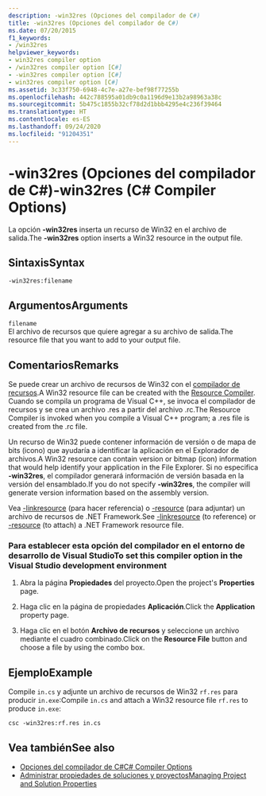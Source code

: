 ```yaml
---
description: -win32res (Opciones del compilador de C#)
title: -win32res (Opciones del compilador de C#)
ms.date: 07/20/2015
f1_keywords:
- /win32res
helpviewer_keywords:
- win32res compiler option
- /win32res compiler option [C#]
- -win32res compiler option [C#]
- win32res compiler option [C#]
ms.assetid: 3c33f750-6948-4c7e-a27e-bef98f77255b
ms.openlocfilehash: 442c788595a01db9c0a1196d9e13b2a98963a38c
ms.sourcegitcommit: 5b475c1855b32cf78d2d1bbb4295e4c236f39464
ms.translationtype: HT
ms.contentlocale: es-ES
ms.lasthandoff: 09/24/2020
ms.locfileid: "91204351"
---
```

# <a name="-win32res-c-compiler-options"></a><span data-ttu-id="47639-103">-win32res (Opciones del compilador de C#)</span><span class="sxs-lookup"><span data-stu-id="47639-103">-win32res (C# Compiler Options)</span></span>

<span data-ttu-id="47639-104">La opción **-win32res** inserta un recurso de Win32 en el archivo de salida.</span><span class="sxs-lookup"><span data-stu-id="47639-104">The **-win32res** option inserts a Win32 resource in the output file.</span></span>  
  
## <a name="syntax"></a><span data-ttu-id="47639-105">Sintaxis</span><span class="sxs-lookup"><span data-stu-id="47639-105">Syntax</span></span>  
  
```console  
-win32res:filename  
```  
  
## <a name="arguments"></a><span data-ttu-id="47639-106">Argumentos</span><span class="sxs-lookup"><span data-stu-id="47639-106">Arguments</span></span>  

 `filename`  
 <span data-ttu-id="47639-107">El archivo de recursos que quiere agregar a su archivo de salida.</span><span class="sxs-lookup"><span data-stu-id="47639-107">The resource file that you want to add to your output file.</span></span>  
  
## <a name="remarks"></a><span data-ttu-id="47639-108">Comentarios</span><span class="sxs-lookup"><span data-stu-id="47639-108">Remarks</span></span>  

 <span data-ttu-id="47639-109">Se puede crear un archivo de recursos de Win32 con el [compilador de recursos](resource-compiler-option.md).</span><span class="sxs-lookup"><span data-stu-id="47639-109">A Win32 resource file can be created with the [Resource Compiler](resource-compiler-option.md).</span></span> <span data-ttu-id="47639-110">Cuando se compila un programa de Visual C++, se invoca el compilador de recursos y se crea un archivo .res a partir del archivo .rc.</span><span class="sxs-lookup"><span data-stu-id="47639-110">The Resource Compiler is invoked when you compile a Visual C++ program; a .res file is created from the .rc file.</span></span>  
  
 <span data-ttu-id="47639-111">Un recurso de Win32 puede contener información de versión o de mapa de bits (icono) que ayudaría a identificar la aplicación en el Explorador de archivos.</span><span class="sxs-lookup"><span data-stu-id="47639-111">A Win32 resource can contain version or bitmap (icon) information that would help identify your application in the File Explorer.</span></span> <span data-ttu-id="47639-112">Si no especifica **-win32res**, el compilador generará información de versión basada en la versión del ensamblado.</span><span class="sxs-lookup"><span data-stu-id="47639-112">If you do not specify **-win32res**, the compiler will generate version information based on the assembly version.</span></span>  
  
 <span data-ttu-id="47639-113">Vea [-linkresource](./linkresource-compiler-option.md) (para hacer referencia) o [-resource](./resource-compiler-option.md) (para adjuntar) un archivo de recursos de .NET Framework.</span><span class="sxs-lookup"><span data-stu-id="47639-113">See [-linkresource](./linkresource-compiler-option.md) (to reference) or [-resource](./resource-compiler-option.md) (to attach) a .NET Framework resource file.</span></span>  
  
### <a name="to-set-this-compiler-option-in-the-visual-studio-development-environment"></a><span data-ttu-id="47639-114">Para establecer esta opción del compilador en el entorno de desarrollo de Visual Studio</span><span class="sxs-lookup"><span data-stu-id="47639-114">To set this compiler option in the Visual Studio development environment</span></span>  
  
1. <span data-ttu-id="47639-115">Abra la página **Propiedades** del proyecto.</span><span class="sxs-lookup"><span data-stu-id="47639-115">Open the project's **Properties** page.</span></span>  
  
2. <span data-ttu-id="47639-116">Haga clic en la página de propiedades **Aplicación**.</span><span class="sxs-lookup"><span data-stu-id="47639-116">Click the **Application** property page.</span></span>  
  
3. <span data-ttu-id="47639-117">Haga clic en el botón **Archivo de recursos** y seleccione un archivo mediante el cuadro combinado.</span><span class="sxs-lookup"><span data-stu-id="47639-117">Click on the **Resource File** button and choose a file by using the combo box.</span></span>  
  
## <a name="example"></a><span data-ttu-id="47639-118">Ejemplo</span><span class="sxs-lookup"><span data-stu-id="47639-118">Example</span></span>  

 <span data-ttu-id="47639-119">Compile `in.cs` y adjunte un archivo de recursos de Win32 `rf.res` para producir `in.exe`:</span><span class="sxs-lookup"><span data-stu-id="47639-119">Compile `in.cs` and attach a Win32 resource file `rf.res` to produce `in.exe`:</span></span>  
  
```console  
csc -win32res:rf.res in.cs  
```  
  
## <a name="see-also"></a><span data-ttu-id="47639-120">Vea también</span><span class="sxs-lookup"><span data-stu-id="47639-120">See also</span></span>

- [<span data-ttu-id="47639-121">Opciones del compilador de C#</span><span class="sxs-lookup"><span data-stu-id="47639-121">C# Compiler Options</span></span>](./index.md)
- [<span data-ttu-id="47639-122">Administrar propiedades de soluciones y proyectos</span><span class="sxs-lookup"><span data-stu-id="47639-122">Managing Project and Solution Properties</span></span>](/visualstudio/ide/managing-project-and-solution-properties)
